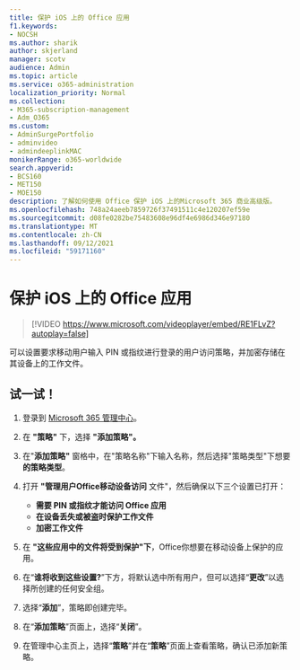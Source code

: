 ```yaml
---
title: 保护 iOS 上的 Office 应用
f1.keywords:
- NOCSH
ms.author: sharik
author: skjerland
manager: scotv
audience: Admin
ms.topic: article
ms.service: o365-administration
localization_priority: Normal
ms.collection:
- M365-subscription-management
- Adm_O365
ms.custom:
- AdminSurgePortfolio
- adminvideo
- admindeeplinkMAC
monikerRange: o365-worldwide
search.appverid:
- BCS160
- MET150
- MOE150
description: 了解如何使用 Office 保护 iOS 上的Microsoft 365 商业高级版。
ms.openlocfilehash: 748a24aeeb7859726f37491511c4e120207ef59e
ms.sourcegitcommit: d08fe0282be75483608e96df4e6986d346e97180
ms.translationtype: MT
ms.contentlocale: zh-CN
ms.lasthandoff: 09/12/2021
ms.locfileid: "59171160"
---
```

# <a name="secure-office-apps-on-ios"></a>保护 iOS 上的 Office 应用

> [!VIDEO https://www.microsoft.com/videoplayer/embed/RE1FLvZ?autoplay=false]

可以设置要求移动用户输入 PIN 或指纹进行登录的用户访问策略，并加密存储在其设备上的工作文件。

## <a name="try-it"></a>试一试！

1. 登录到 <a href="https://go.microsoft.com/fwlink/p/?linkid=2024339" target="_blank">Microsoft 365 管理中心</a>。
1. 在 **"策略"** 下，选择 **"添加策略"。**
1. 在"**添加策略"** 窗格中，在"策略名称"下输入名称，然后选择"策略类型"下想要 **的策略类型**。
1. 打开 **"管理用户Office移动设备访问** 文件"，然后确保以下三个设置已打开：
    - **需要 PIN 或指纹才能访问 Office 应用**
    - **在设备丢失或被盗时保护工作文件**
    - **加密工作文件**

1. 在 **"这些应用中的文件将受到保护"下**，Office你想要在移动设备上保护的应用。
1. 在“**谁将收到这些设置?**”下方，将默认选中所有用户，但可以选择“**更改**”以选择所创建的任何安全组。
1. 选择“**添加**”，策略即创建完毕。
1. 在“**添加策略**”页面上，选择“**关闭**”。
1. 在管理中心主页上，选择“**策略**”并在“**策略**”页面上查看策略，确认已添加新策略。